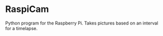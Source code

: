 # RaspiCam
Python program for the Raspberry Pi.  Takes pictures based on an interval for a timelapse.
